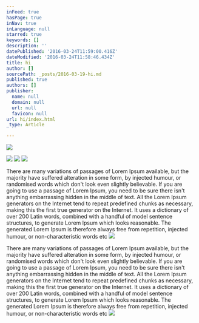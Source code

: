 ```yaml
---
inFeed: true
hasPage: true
inNav: true
inLanguage: null
starred: true
keywords: []
description: ''
datePublished: '2016-03-24T11:59:00.416Z'
dateModified: '2016-03-24T11:58:46.434Z'
title: hi
author: []
sourcePath: _posts/2016-03-19-hi.md
published: true
authors: []
publisher:
  name: null
  domain: null
  url: null
  favicon: null
url: hi/index.html
_type: Article

---
```

![](https://the-grid-user-content.s3-us-west-2.amazonaws.com/a8d90311-5017-41a1-8b32-cd8e120bf063.jpg)

  
![](https://the-grid-user-content.s3-us-west-2.amazonaws.com/c75585b9-34dd-46da-9569-30a4b7998d6e.jpg)
![](https://the-grid-user-content.s3-us-west-2.amazonaws.com/3a3bd7b5-fdfc-404d-bf6c-50d21afb92a5.jpg)
![](https://the-grid-user-content.s3-us-west-2.amazonaws.com/9d51cbf5-40c5-433b-89cd-00c6942700e7.jpg)

There are many variations of passages of Lorem Ipsum available, but the majority have suffered alteration in some form, by injected humour, or randomised words which don't look even slightly believable. If you are going to use a passage of Lorem Ipsum, you need to be sure there isn't anything embarrassing hidden in the middle of text. All the Lorem Ipsum generators on the Internet tend to repeat predefined chunks as necessary, making this the first true generator on the Internet. It uses a dictionary of over 200 Latin words, combined with a handful of model sentence structures, to generate Lorem Ipsum which looks reasonable. The generated Lorem Ipsum is therefore always free from repetition, injected humour, or non-characteristic words etc
![](https://the-grid-user-content.s3-us-west-2.amazonaws.com/05e49bba-96e5-4adf-9418-2d840b47acfd.jpg)

There are many variations of passages of Lorem Ipsum available, but the majority have suffered alteration in some form, by injected humour, or randomised words which don't look even slightly believable. If you are going to use a passage of Lorem Ipsum, you need to be sure there isn't anything embarrassing hidden in the middle of text. All the Lorem Ipsum generators on the Internet tend to repeat predefined chunks as necessary, making this the first true generator on the Internet. It uses a dictionary of over 200 Latin words, combined with a handful of model sentence structures, to generate Lorem Ipsum which looks reasonable. The generated Lorem Ipsum is therefore always free from repetition, injected humour, or non-characteristic words etc
![](https://the-grid-user-content.s3-us-west-2.amazonaws.com/ec3649e1-3bc5-4efa-ad02-9c5ec919c037.jpg)